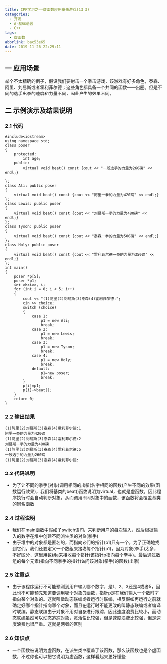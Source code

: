 ```yaml
---
title: CPP学习之——虚函数应用拳击游戏(13.3)
categories:
  - 开发
  - A-基础语言
  - C++
tags:
  - 虚函数
abbrlink: bac53e65
date: 2019-11-26 22:29:11
---
```

## 一  应用场景

举个不太精确的例子，假设我们要射击一个拳击游戏，该游戏有好多角色，泰森、阿里、刘易斯或者霍利菲尔德；这些角色都具备一个共同的函数——出圈。但是不同的选手出拳的速度和力量不同，因此产生的效果不同。

<!--more-->

## 二 示例演示及结果说明

### 2.1 代码

```
#include<iostream>
using namespace std;
class poser 
{
	protected:
		int age;
	public:
		virtual void beat() const {cout << "一般选手的力量为260磅" << endl;}

};
class Ali: public poser 
{
	virtual void beat() const {cout << "阿里一拳的力量为420磅" << endl;}
};
class Lewis: public poser 
{
	virtual void beat() const {cout << "刘易斯一拳的力量为480磅" << endl;}
};
class Tyson: public poser 
{
	virtual void beat() const {cout << "泰森一拳的力量为500磅" << endl;}
};
class Holy: public poser 
{
	virtual void beat() const {cout << "霍利菲尔德一拳的力量为350磅" << endl;}
};
int main() 
{
	poser *p[5];
	poser *p1;
	int choice, i;
	for (int i = 0; i < 5; i++) 
	{
		cout << "(1)阿里(2)刘易斯(3)泰森(4)霍利菲尔德:";
		cin >> choice;
		switch (choice) 
		{
			case 1:
				p1 = new Ali;
				break;
			case 2:
				p1 = new Lewis;
				break;
			case 3:
				p1 = new Tyson;
				break;
			case 4:
				p1 = new Holy;
				break;
			default:
				p1=new poser;
				break;
		}
		p[i]=p1;
		p[i]->beat();
	}
	return 0;
}
```

### 2.2 输出结果

```
(1)阿里(2)刘易斯(3)泰森(4)霍利菲尔德:1
阿里一拳的力量为420磅
(1)阿里(2)刘易斯(3)泰森(4)霍利菲尔德:2
刘易斯一拳的力量为480磅
(1)阿里(2)刘易斯(3)泰森(4)霍利菲尔德:5
一般选手的力量为260磅
(1)阿里(2)刘易斯(3)泰森(4)霍利菲尔德:
```

### 2.3 代码说明

* 为了让不同的拳手(对象)调用相同的出拳(名字相同的函数)产生不同的效果(函数运行效果)，我们将基类的beat()函数说明为virtual，也就是虚函数。因此程序执行时会自动判断对象，从而调用不同对象中的函数，该函数将会覆盖基类的同名函数

### 2.4 过程说明

* 我们在main函数中假如了switch语句，来判断用户的每次输入，然后根据输入的数字在堆中创建不同派生类的对象(拳手)
* 由于堆中的对象都是匿名的，而指向它们的指针(p1)只有一个，为了正确地找到它们，我们还要定义一个数组来接收每个指针(p1)，因为对象(拳手)太多，不好区分，这里用数组a来接收每个指针(该指针p指向每个拳手)。最后通过数组的每个元素(指向不同拳手的指针)访问该对象(拳手)的函数(出拳)

### 2.5 注意点

* 由于该程序运行不可能预测到用户输入哪个数字，是1、2、3还是4或者5，因此也不可能预先知道要调用哪个对象的函数，指针p是在我们输入一个数时才指向某个对象的。这就叫做动态联编或者运行时联编，相反假如再运行之前就确定好哪个指针指向哪个对象，而且在运行时不能更改的叫静态联编或者编译时联编。静态联编由于对象不用对自身进行跟踪，因此速度浪费比较小，而动态联编虽然可以动态追踪对象，灵活性比较强，但是速度浪费比较强，但是速度浪费也很严重。这就是两者的区别

### 2.6 知识点

* 一个函数被说明为虚函数，在派生类中覆盖了该函数，那么该函数也是个虚函数，不过你也可以把它说明为虚函数，这样看起来更好懂些
